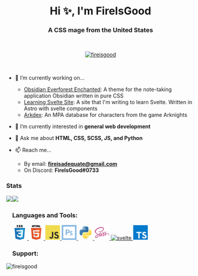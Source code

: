 <!---
FireIsGood/FireIsGood is a ✨ special ✨ repository because its `README.md` (this file) appears on your GitHub profile.
You can click the Preview link to take a look at your changes.
--->

<h1 align="center">Hi ✨, I'm FireIsGood</h1>
<h3 align="center">A CSS mage from the United States</h3>

<br>

<p align="center"> <a href="https://github.com/ryo-ma/github-profile-trophy"><img src="https://github-profile-trophy.vercel.app/?username=fireisgood&column=5&title=MultiLanguage,Commits,Stars,Issues,PullRequest" alt="fireisgood" /></a></p>

<br>

- 🔭 I’m currently working on...
  - [Obsidian Everforest Enchanted](https://github.com/FireIsGood/obsidian-everforest): A theme for the note-taking application Obsidian written in pure CSS
  - [Learning Svelte Site](https://github.com/FireIsGood/learning-svelte-site): A site that I'm writing to learn Svelte. Written in Astro with svelte components
  - [Arkdex](https://github.com/FireIsGood/arkdex): An MPA database for characters from the game Arknights

- 🌱 I’m currently interested in **general web development**

- 💬 Ask me about **HTML, CSS, SCSS, JS, and Python**

- 📫 Reach me...
  - By email: **fireisadequate@gmail.com**
  - On Discord: **FireIsGood#0733**

### Stats

<div>
  <img height="170" align="left" src="https://github-readme-stats.vercel.app/api?username=fireisgood&count_private=true&include_all_commits=true" />
  <img src="https://github-readme-stats.vercel.app/api/top-langs/?username=fireisgood&layout=compact" />
</div>


### Languages and Tools:
<p align="left"> <a href="https://www.w3schools.com/css/" target="_blank" rel="noreferrer"> <img src="https://raw.githubusercontent.com/devicons/devicon/master/icons/css3/css3-original-wordmark.svg" alt="css3" width="40" height="40"/> </a> <a href="https://www.w3.org/html/" target="_blank" rel="noreferrer"> <img src="https://raw.githubusercontent.com/devicons/devicon/master/icons/html5/html5-original-wordmark.svg" alt="html5" width="40" height="40"/> </a> <a href="https://developer.mozilla.org/en-US/docs/Web/JavaScript" target="_blank" rel="noreferrer"> <img src="https://raw.githubusercontent.com/devicons/devicon/master/icons/javascript/javascript-original.svg" alt="javascript" width="40" height="40"/> </a> <a href="https://www.photoshop.com/en" target="_blank" rel="noreferrer"> <img src="https://raw.githubusercontent.com/devicons/devicon/master/icons/photoshop/photoshop-line.svg" alt="photoshop" width="40" height="40"/> </a> <a href="https://www.python.org" target="_blank" rel="noreferrer"> <img src="https://raw.githubusercontent.com/devicons/devicon/master/icons/python/python-original.svg" alt="python" width="40" height="40"/> </a> <a href="https://sass-lang.com" target="_blank" rel="noreferrer"> <img src="https://raw.githubusercontent.com/devicons/devicon/master/icons/sass/sass-original.svg" alt="sass" width="40" height="40"/> </a> <a href="https://svelte.dev" target="_blank" rel="noreferrer"> <img src="https://upload.wikimedia.org/wikipedia/commons/1/1b/Svelte_Logo.svg" alt="svelte" width="40" height="40"/> </a> <a href="https://www.typescriptlang.org/" target="_blank" rel="noreferrer"> <img src="https://raw.githubusercontent.com/devicons/devicon/master/icons/typescript/typescript-original.svg" alt="typescript" width="40" height="40"/> </a> </p>


### Support:

<a href="https://ko-fi.com/fireisgood"> <img align="left" src="https://cdn.ko-fi.com/cdn/kofi3.png?v=3" height="50" width="210" alt="fireisgood" /></a>
